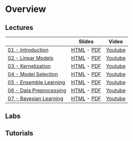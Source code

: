 # Overview

## Lectures

|                    |     Slides     |    Video   |
|:-------------------|----------------|------------|
| [01 - Introduction](notebooks/01%20-%20-Introduction.html)  | [HTML](https://ml-course.github.io/master/slides_html/01%20-%20Introduction.slides.html) - [PDF](https://ml-course.github.io/master/slides_pdf/01%20-%20Introduction.pdf) | [Youtube](https://www.youtube.com/watch?v=bgi-q_vrBmQ&list=PLl4kuMJ32K2r2CUKkZSVVxDnjB4NM335-) |
| [02 - Linear Models](notebooks/02%20-%20Linear%20Models.html)  | [HTML](https://ml-course.github.io/master/slides_html/02%20-%20Linear%20Models.slides.html) - [PDF](https://ml-course.github.io/master/slides_pdf/02%20-%20Linear%20Models.pdf) | [Youtube](https://www.youtube.com/watch?v=xH2N5wODyMw&list=PLl4kuMJ32K2r2CUKkZSVVxDnjB4NM335-) |
| [03 - Kernelization](notebooks/03%20-%20Kernelization.html)  | [HTML](https://ml-course.github.io/master/slides_html/03%20-%20Kernelization.slides.html) - [PDF](https://ml-course.github.io/master/slides_pdf/03%20-%20Kernelization.pdf) | [Youtube](https://www.youtube.com/watch?v=LuPh8LYpVL4&list=PLl4kuMJ32K2r2CUKkZSVVxDnjB4NM335-) |
| [04 - Model Selection](notebooks/04%20-%20Model%20Selection.html)  | [HTML](https://ml-course.github.io/master/slides_html/04%20-%20Model%20Selection.slides.html) - [PDF](https://ml-course.github.io/master/slides_pdf/04%20-%20Model%20Selection.pdf) | [Youtube](https://www.youtube.com/watch?v=MzM87e-gC4s&list=PLl4kuMJ32K2r2CUKkZSVVxDnjB4NM335-) |
| [05 - Ensemble Learning](notebooks/05%20-%20Ensemble%20Learning.html)  | [HTML](https://ml-course.github.io/master/slides_html/05%20-%20Ensemble%20Learning.slides.html) - [PDF](https://ml-course.github.io/master/slides_pdf/05%20-%20Ensemble%20Learning.pdf) | [Youtube](https://www.youtube.com/watch?v=cXwdHWJcqYs&list=PLl4kuMJ32K2r2CUKkZSVVxDnjB4NM335-) |
| [06 - Data Preprocessing](notebooks/06%20-%20Data%20Preprocessing.html)  | [HTML](https://ml-course.github.io/master/slides_html/06%20-%20Data%20Preprocessing.slides.html) - [PDF](https://ml-course.github.io/master/slides_pdf/06%20-%20Data%20Preprocessing.pdf) | [Youtube](https://www.youtube.com/watch?v=4jbJOCNR4P4&list=PLl4kuMJ32K2r2CUKkZSVVxDnjB4NM335-) |
| [07 - Bayesian Learning](notebooks/07%20-%20Bayesian%20Learning.html)  | [HTML](https://ml-course.github.io/master/slides_html/07%20-%20Bayesian%20Learning.slides.html) - [PDF](https://ml-course.github.io/master/slides_pdf/07%20-%20Bayesian%20Learning.pdf) | [Youtube](https://www.youtube.com/watch?v=uhHNU8meMSA&list=PLl4kuMJ32K2r2CUKkZSVVxDnjB4NM335-) |

## Labs




## Tutorials
